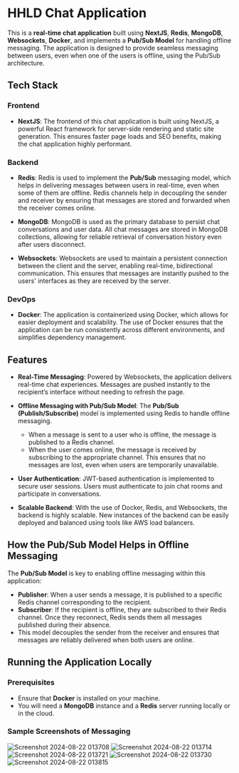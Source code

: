 # HHLD Chat Application

This is a **real-time chat application** built using **NextJS**, **Redis**, **MongoDB**, **Websockets**, **Docker**, and implements a **Pub/Sub Model** for handling offline messaging. The application is designed to provide seamless messaging between users, even when one of the users is offline, using the Pub/Sub architecture.

## Tech Stack

### Frontend
- **NextJS**: The frontend of this chat application is built using NextJS, a powerful React framework for server-side rendering and static site generation. This ensures faster page loads and SEO benefits, making the chat application highly performant.

### Backend
- **Redis**: Redis is used to implement the **Pub/Sub** messaging model, which helps in delivering messages between users in real-time, even when some of them are offline. Redis channels help in decoupling the sender and receiver by ensuring that messages are stored and forwarded when the receiver comes online.

- **MongoDB**: MongoDB is used as the primary database to persist chat conversations and user data. All chat messages are stored in MongoDB collections, allowing for reliable retrieval of conversation history even after users disconnect.

- **Websockets**: Websockets are used to maintain a persistent connection between the client and the server, enabling real-time, bidirectional communication. This ensures that messages are instantly pushed to the users' interfaces as they are received by the server.

### DevOps
- **Docker**: The application is containerized using Docker, which allows for easier deployment and scalability. The use of Docker ensures that the application can be run consistently across different environments, and simplifies dependency management.

## Features

- **Real-Time Messaging**: Powered by Websockets, the application delivers real-time chat experiences. Messages are pushed instantly to the recipient’s interface without needing to refresh the page.

- **Offline Messaging with Pub/Sub Model**: The **Pub/Sub (Publish/Subscribe)** model is implemented using Redis to handle offline messaging. 
  - When a message is sent to a user who is offline, the message is published to a Redis channel.
  - When the user comes online, the message is received by subscribing to the appropriate channel. This ensures that no messages are lost, even when users are temporarily unavailable.

- **User Authentication**: JWT-based authentication is implemented to secure user sessions. Users must authenticate to join chat rooms and participate in conversations.

- **Scalable Backend**: With the use of Docker, Redis, and Websockets, the backend is highly scalable. New instances of the backend can be easily deployed and balanced using tools like AWS load balancers.

## How the Pub/Sub Model Helps in Offline Messaging

The **Pub/Sub Model** is key to enabling offline messaging within this application:
- **Publisher**: When a user sends a message, it is published to a specific Redis channel corresponding to the recipient.
- **Subscriber**: If the recipient is offline, they are subscribed to their Redis channel. Once they reconnect, Redis sends them all messages published during their absence.
- This model decouples the sender from the receiver and ensures that messages are reliably delivered when both users are online.

## Running the Application Locally

### Prerequisites
- Ensure that **Docker** is installed on your machine.
- You will need a **MongoDB** instance and a **Redis** server running locally or in the cloud.

### Sample Screenshots of Messaging

![Screenshot 2024-08-22 013708](https://github.com/user-attachments/assets/24bc8701-a5ac-43d2-8d6b-1f9ba3f15591)
![Screenshot 2024-08-22 013714](https://github.com/user-attachments/assets/0111d751-323a-4e5d-bcf1-3a007e2c7867)
![Screenshot 2024-08-22 013721](https://github.com/user-attachments/assets/4e40476a-8b3c-49f1-bec9-d73c4fa4c5b3)
![Screenshot 2024-08-22 013730](https://github.com/user-attachments/assets/283ec735-9eef-4fec-a9ac-f57f747164ca)
![Screenshot 2024-08-22 013815](https://github.com/user-attachments/assets/17f34ca0-ce84-4d17-9c46-0f8d25b16bd9)


